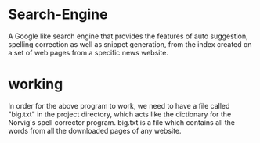 # Search-Engine
A Google like search engine that provides the features of auto suggestion, spelling correction as well as snippet generation, from the index created on a set of web pages from a specific news website.

# working
In order for the above program to work, we need to have a file called "big.txt" in the project directory, which acts like the dictionary for the Norvig's spell corrector program. big.txt is a file which contains all the words from all the downloaded pages of any website.
